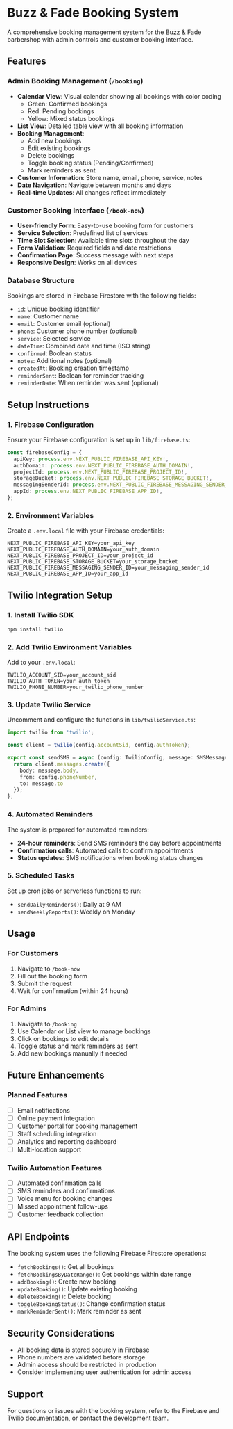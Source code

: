 # Buzz & Fade Booking System

A comprehensive booking management system for the Buzz & Fade barbershop with admin controls and customer booking interface.

## Features

### Admin Booking Management (`/booking`)
- **Calendar View**: Visual calendar showing all bookings with color coding
  - Green: Confirmed bookings
  - Red: Pending bookings
  - Yellow: Mixed status bookings
- **List View**: Detailed table view with all booking information
- **Booking Management**:
  - Add new bookings
  - Edit existing bookings
  - Delete bookings
  - Toggle booking status (Pending/Confirmed)
  - Mark reminders as sent
- **Customer Information**: Store name, email, phone, service, notes
- **Date Navigation**: Navigate between months and days
- **Real-time Updates**: All changes reflect immediately

### Customer Booking Interface (`/book-now`)
- **User-friendly Form**: Easy-to-use booking form for customers
- **Service Selection**: Predefined list of services
- **Time Slot Selection**: Available time slots throughout the day
- **Form Validation**: Required fields and date restrictions
- **Confirmation Page**: Success message with next steps
- **Responsive Design**: Works on all devices

### Database Structure
Bookings are stored in Firebase Firestore with the following fields:
- `id`: Unique booking identifier
- `name`: Customer name
- `email`: Customer email (optional)
- `phone`: Customer phone number (optional)
- `service`: Selected service
- `dateTime`: Combined date and time (ISO string)
- `confirmed`: Boolean status
- `notes`: Additional notes (optional)
- `createdAt`: Booking creation timestamp
- `reminderSent`: Boolean for reminder tracking
- `reminderDate`: When reminder was sent (optional)

## Setup Instructions

### 1. Firebase Configuration
Ensure your Firebase configuration is set up in `lib/firebase.ts`:
```typescript
const firebaseConfig = {
  apiKey: process.env.NEXT_PUBLIC_FIREBASE_API_KEY!,
  authDomain: process.env.NEXT_PUBLIC_FIREBASE_AUTH_DOMAIN!,
  projectId: process.env.NEXT_PUBLIC_FIREBASE_PROJECT_ID!,
  storageBucket: process.env.NEXT_PUBLIC_FIREBASE_STORAGE_BUCKET!,
  messagingSenderId: process.env.NEXT_PUBLIC_FIREBASE_MESSAGING_SENDER_ID!,
  appId: process.env.NEXT_PUBLIC_FIREBASE_APP_ID!,
};
```

### 2. Environment Variables
Create a `.env.local` file with your Firebase credentials:
```env
NEXT_PUBLIC_FIREBASE_API_KEY=your_api_key
NEXT_PUBLIC_FIREBASE_AUTH_DOMAIN=your_auth_domain
NEXT_PUBLIC_FIREBASE_PROJECT_ID=your_project_id
NEXT_PUBLIC_FIREBASE_STORAGE_BUCKET=your_storage_bucket
NEXT_PUBLIC_FIREBASE_MESSAGING_SENDER_ID=your_messaging_sender_id
NEXT_PUBLIC_FIREBASE_APP_ID=your_app_id
```

## Twilio Integration Setup

### 1. Install Twilio SDK
```bash
npm install twilio
```

### 2. Add Twilio Environment Variables
Add to your `.env.local`:
```env
TWILIO_ACCOUNT_SID=your_account_sid
TWILIO_AUTH_TOKEN=your_auth_token
TWILIO_PHONE_NUMBER=your_twilio_phone_number
```

### 3. Update Twilio Service
Uncomment and configure the functions in `lib/twilioService.ts`:

```typescript
import twilio from 'twilio';

const client = twilio(config.accountSid, config.authToken);

export const sendSMS = async (config: TwilioConfig, message: SMSMessage) => {
  return client.messages.create({
    body: message.body,
    from: config.phoneNumber,
    to: message.to
  });
};
```

### 4. Automated Reminders
The system is prepared for automated reminders:

- **24-hour reminders**: Send SMS reminders the day before appointments
- **Confirmation calls**: Automated calls to confirm appointments
- **Status updates**: SMS notifications when booking status changes

### 5. Scheduled Tasks
Set up cron jobs or serverless functions to run:
- `sendDailyReminders()`: Daily at 9 AM
- `sendWeeklyReports()`: Weekly on Monday

## Usage

### For Customers
1. Navigate to `/book-now`
2. Fill out the booking form
3. Submit the request
4. Wait for confirmation (within 24 hours)

### For Admins
1. Navigate to `/booking`
2. Use Calendar or List view to manage bookings
3. Click on bookings to edit details
4. Toggle status and mark reminders as sent
5. Add new bookings manually if needed

## Future Enhancements

### Planned Features
- [ ] Email notifications
- [ ] Online payment integration
- [ ] Customer portal for booking management
- [ ] Staff scheduling integration
- [ ] Analytics and reporting dashboard
- [ ] Multi-location support

### Twilio Automation Features
- [ ] Automated confirmation calls
- [ ] SMS reminders and confirmations
- [ ] Voice menu for booking changes
- [ ] Missed appointment follow-ups
- [ ] Customer feedback collection

## API Endpoints

The booking system uses the following Firebase Firestore operations:

- `fetchBookings()`: Get all bookings
- `fetchBookingsByDateRange()`: Get bookings within date range
- `addBooking()`: Create new booking
- `updateBooking()`: Update existing booking
- `deleteBooking()`: Delete booking
- `toggleBookingStatus()`: Change confirmation status
- `markReminderSent()`: Mark reminder as sent

## Security Considerations

- All booking data is stored securely in Firebase
- Phone numbers are validated before storage
- Admin access should be restricted in production
- Consider implementing user authentication for admin access

## Support

For questions or issues with the booking system, refer to the Firebase and Twilio documentation, or contact the development team. 